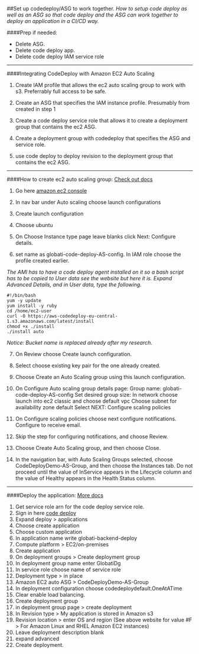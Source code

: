 ##Set up codedeploy/ASG to work together.
*How to setup code deploy as well as an ASG so that code deploy and the ASG
can work together to deploy an application in a CI/CD way.*

####Prep if needed:
- Delete ASG.
- Delete code deploy app.
- Delete code deploy IAM service role


**************************
####Integrating CodeDeploy with Amazon EC2 Auto Scaling
1. Create IAM profile that allows the ec2 auto scaling group to work with s3. Preferrably full access to be safe.

2. Create an ASG that specifies the IAM instance profile. Presumably from created in step 1

3. Create a code deploy service role that allows it to create a deployment group that contains the ec2 ASG.

4. Create a deployment group with codedeploy that specifies the ASG and service role.

5. use code deploy to deploy revision to the deployment group that contains the ec2 ASG.

**************************
####How to create ec2 auto scaling group:
[Check out docs](https://docs.aws.amazon.com/codedeploy/latest/userguide/tutorials-auto-scaling-group-create-auto-scaling-group.html)

1. Go here [amazon ec2 console](https://docs.aws.amazon.com/codedeploy/latest/userguide/tutorials-auto-scaling-group-create-auto-scaling-group.html)

2. In nav bar under Auto scaling choose launch configurations

3. Create launch configuration

4. Choose ubuntu

5. On Choose Instance type page leave blanks click Next: Configure details.

6. set name as globati-code-deploy-AS-config. In IAM role choose the profile created earlier.

*The AMI has to have a code deploy agent installed on it so a bash script has to be copied to User data see the website but here it is. Expand Advanced Details, and in User data, type the following.*

```
#!/bin/bash
yum -y update
yum install -y ruby
cd /home/ec2-user
curl -O https://aws-codedeploy-eu-central-1.s3.amazonaws.com/latest/install
chmod +x ./install
./install auto
```

*Notice: Bucket name is replaced already after my research.*

7. On Review choose Create launch configuration.

8. Select choose existing key pair for the one already created.

9. Choose Create an Auto Scaling group using this launch configuration.

10. On Configure Auto scaling group details page:
	Group name: globati-code-deploy-AS-config
	Set desired group size:
	In network choose launch into ec2 classic and choose default vpc
	Choose subnet for availability zone default
	Select NEXT: Configure scaling policies

11. On Configure scaling policies choose next configure notifications. Configure to receive email.

12. Skip the step for configuring notifications, and choose Review.

13. Choose Create Auto Scaling group, and then choose Close.

14. In the navigation bar, with Auto Scaling Groups selected, choose CodeDeployDemo-AS-Group, and then choose the Instances tab. Do not proceed until the value of InService appears in the Lifecycle column and the value of Healthy appears in the Health Status column.

**************************
####Deploy the application:
[More docs](https://docs.aws.amazon.com/codedeploy/latest/userguide/tutorials-auto-scaling-group-create-deployment.html)

1. Get service role arn for the code deploy service role.
2. Sign in here [code deploy](https://console.aws.amazon.com/codedeploy)
3. Expand deploy > applications
4. Choose create application
5. Choose custom application
6. In application name write globati-backend-deploy
7. Compute platform > EC2/on-premises
8. Create application
9. On deployment groups > Create deployment group
10. In deployment group name enter GlobatiDg
11. In service role choose name of service role
12. Deployment type > in place
13. Amazon EC2 auto ASG > CodeDeployDemo-AS-Group
14. In deployment configuration choose codedeploydefault.OneAtATime
15. Clear enable load balancing.
16. Create deployment group
17. in deployment group page > create deployment
18. In Revision type > My application is stored in Amazon s3
19. Revision location > enter OS and region (See above website for value #F > For Amazon Linux and RHEL Amazon EC2 instances)
20. Leave deployment description blank
21. expand advanced
22. Create deployment.
